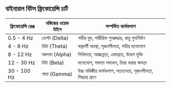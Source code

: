 ## বাইনারাল বিটস ফ্রিকোয়েন্সি চার্ট

| ফ্রিকোয়েন্সি রেঞ্জ | মস্তিষ্কের ওয়েভ টাইপ  | সম্পর্কিত কার্যকলাপ                         |
|--------------------|---------------------|---------------------------------------------|
| 0.5 - 4 Hz         | ডেল্টা (Delta)      | গভীর ঘুম, শারীরিক পুনরুদ্ধার, স্নায়ু পুনর্নির্মাণ |
| 4 - 8 Hz           | থিটা (Theta)        | স্বপ্নদর্শী অবস্থা, সৃজনশীলতা, গভীর মনোযোগ   |
| 8 - 12 Hz          | আলফা (Alpha)        | শিথিলতা, আচ্ছন্নতা, একাগ্রতা, উদ্বেগ মুক্তি |
| 12 - 30 Hz         | বিটা (Beta)         | মনোযোগ, সমস্যা সমাধান, চিন্তা করার ক্ষমতা   |
| 30 - 100 Hz        | গামা (Gamma)        | উচ্চ মস্তিষ্কীয় কার্যকলাপ, সচেতনতা, সৃজনশীলতা, সিদ্ধান্ত গ্রহণ |